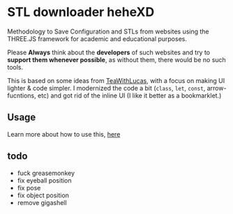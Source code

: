 # STL downloader heheXD

Methodology to Save Configuration and STLs from websites using the THREE.JS framework for academic and educational purposes.

Please **Always** think about the **developers** of such websites and try to **support them whenever possible**, as without them, there would be no such tools.

This is based on some ideas from [TeaWithLucas](https://github.com/TeaWithLucas), with a focus on making UI lighter & code simpler. I modernized the code a bit (`class`, `let`, `const`, arrow-fucntions, etc) and got rid of the inline UI (I like it better as a bookmarklet.)

## Usage

Learn more about how to use this, [here](https://notnullgames.github.io/Herosaver/)

## todo

- fuck greasemonkey
- fix eyeball position
- fix pose
- fix object position
- remove gigashell
